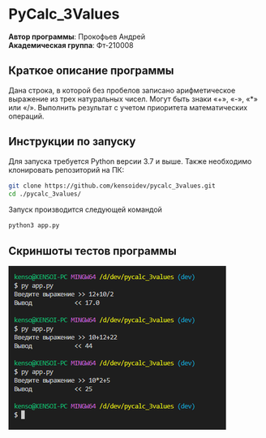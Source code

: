 # PyCalc_3Values
**Автор программы**: Прокофьев Андрей  
**Академическая группа**: Фт-210008

## Краткое описание программы
Дана строка, в которой без пробелов записано арифметическое выражение из трех натуральных чисел. Могут быть знаки «+», «-», «*» или «/». Выполнить результат с учетом приоритета математических операций. 

## Инструкции по запуску
Для запуска требуется Python версии 3.7 и выше. Также необходимо клонировать репозиторий на ПК:
```bash
git clone https://github.com/kensoidev/pycalc_3values.git
cd ./pycalc_3values/
```
Запуск производится следующей командой
```bash
python3 app.py
```

## Скриншоты тестов программы
![тесты программы одним изображением](./img/tests.png)